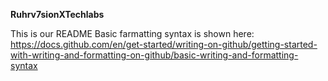 **Ruhrv7sionXTechlabs**

This is our README
Basic farmatting syntax is shown here: https://docs.github.com/en/get-started/writing-on-github/getting-started-with-writing-and-formatting-on-github/basic-writing-and-formatting-syntax
